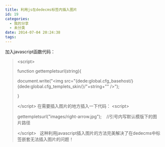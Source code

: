 ```yaml
---
title: 利用js在dedecms标签内插入图片
id: 19
categories:
  - 我的分享
  - 未分类
date: 2014-07-04 20:24:38
tags:
---
```


加入javascript函数代码：
> &lt;script&gt;> 
> function gettempletsurl(string){> 
> document.write("&lt;img src=\"{dede:global.cfg_basehost/｝{dede:global.cfg_templets_skin/}/"+string+"\" /&gt;");> 
> }> 
> &lt;/script&gt;
在需要插入图片的地方插入一下代码：
> &lt;script&gt;> 
> gettempletsurl("images/right-arrow.jpg");    //引号内写默认模版下的图片路径> 
> &lt;/script&gt;
&nbsp;
这种利用javascript插入图片的方法完美解决了在dedecms中标签嵌套无法插入图片的问题！